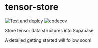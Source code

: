 # tensor-store

[![Test and deploy](https://github.com/hydrocode-de/tensorage/actions/workflows/main.yml/badge.svg)](https://github.com/hydrocode-de/tensorage/actions/workflows/main.yml)
[![codecov](https://codecov.io/gh/hydrocode-de/tensorage/graph/badge.svg?token=1eF6OGb9XW)](https://codecov.io/gh/hydrocode-de/tensorage)

Store tensor data structures into Supabase

A detailed getting started will follow soon!